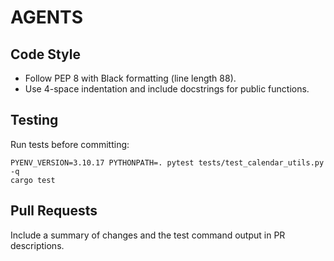 # AGENTS

## Code Style
- Follow PEP 8 with Black formatting (line length 88).
- Use 4-space indentation and include docstrings for public functions.

## Testing
Run tests before committing:

```
PYENV_VERSION=3.10.17 PYTHONPATH=. pytest tests/test_calendar_utils.py -q
cargo test
```

## Pull Requests
Include a summary of changes and the test command output in PR descriptions.
